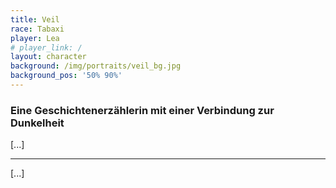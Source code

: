 ```yaml
---
title: Veil
race: Tabaxi
player: Lea
# player_link: /
layout: character
background: /img/portraits/veil_bg.jpg
background_pos: '50% 90%'
---
```


### Eine Geschichtenerzählerin mit einer Verbindung zur Dunkelheit

[...]

<!-- more -->

---

[...]
